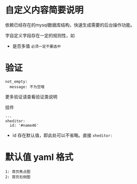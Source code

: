 自定义内容简要说明 
========

   依赖已经存在的mysql数据库结构，快速生成需要的后台操作功能。

字自定义字段存在一定的规则性，如
- 是否多值 `必须一定不要选中`


验证
======== 
 
	not_empty:
	  message: 不为空哦

更多验证请查看验证类说明

挂件


	---
	xheditor:
	  id: '#name46'

- id 存在默认值，即此处可以不省略。直接 `xheditor:`

默认值 yaml 格式
========

 
	1: 首页焦点图
	2: 首页右侧图


